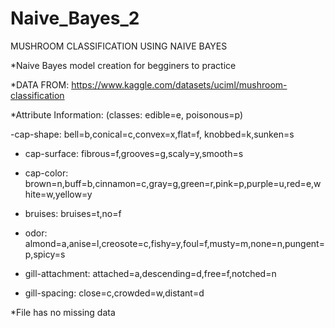# Naive_Bayes_2
MUSHROOM CLASSIFICATION USING NAIVE BAYES

*Naive Bayes model creation for begginers to practice

*DATA FROM: https://www.kaggle.com/datasets/uciml/mushroom-classification

*Attribute Information: (classes: edible=e, poisonous=p)

-cap-shape: bell=b,conical=c,convex=x,flat=f, knobbed=k,sunken=s

- cap-surface: fibrous=f,grooves=g,scaly=y,smooth=s

- cap-color: brown=n,buff=b,cinnamon=c,gray=g,green=r,pink=p,purple=u,red=e,white=w,yellow=y

- bruises: bruises=t,no=f

- odor: almond=a,anise=l,creosote=c,fishy=y,foul=f,musty=m,none=n,pungent=p,spicy=s

- gill-attachment: attached=a,descending=d,free=f,notched=n

- gill-spacing: close=c,crowded=w,distant=d

*File has no missing data
